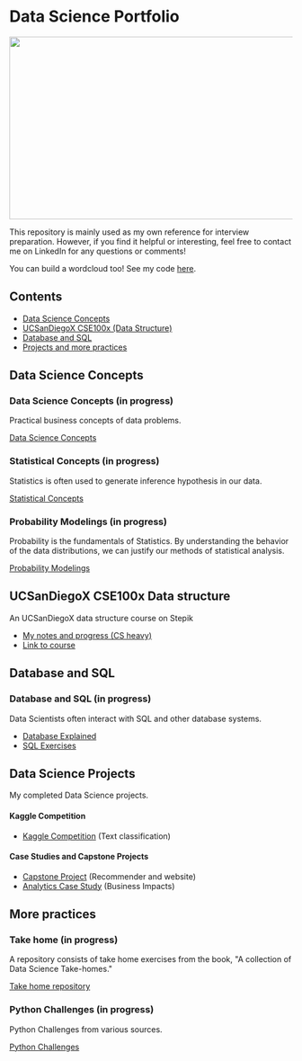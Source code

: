 # Data Science Portfolio

<p align="center">
  <img width="600" height="325" src="https://github.com/kammybdeng/data-science-portfolio/blob/master/img/word-cloud3.v2.png">
</p>


This repository is mainly used as my own reference for interview preparation. However, if you find it helpful or interesting, feel free to contact me on LinkedIn for any questions or comments!

You can build a wordcloud too! See my code [here](https://github.com/kammybdeng/data-science-portfolio/blob/master/extra/wordcloud.py).

## Contents
- [Data Science Concepts](#Data-Science-Concepts)
- [UCSanDiegoX CSE100x (Data Structure)](#UCSanDiegoX-CSE100x-Data-Structure)
- [Database and SQL](#Database-and-SQL)
- [Projects and more practices](#Data-Science-Projects)



## Data Science Concepts

### Data Science Concepts (in progress)
Practical business concepts of data problems.

[Data Science Concepts](https://github.com/kammybdeng/data-science-notes/blob/master/general_notes/Data_Science_notes.ipynb)

### Statistical Concepts (in progress)
Statistics is often used to generate inference hypothesis in our data.

[Statistical Concepts](https://github.com/kammybdeng/dsi-interview-prep/blob/master/Stats%20Concepts.ipynb)

### Probability Modelings (in progress)
Probability is the fundamentals of Statistics. By understanding the behavior of the data distributions, we can justify our methods of statistical analysis.

[Probability Modelings](https://github.com/kammybdeng/dsi-interview-prep/blob/master/probability%20simulations.ipynb)


## UCSanDiegoX CSE100x Data structure
An UCSanDiegoX data structure course on Stepik
- [My notes and progress (CS heavy) ](https://github.com/kammybdeng/data-science-portfolio/blob/master/data-structure.md)
- [Link to course](https://stepik.org/course/579/)


## Database and SQL

### Database and SQL (in progress)
Data Scientists often interact with SQL and other database systems.

- [Database Explained](https://github.com/kammybdeng/data-science-notes/blob/master/database-explained.ipynb)
- [SQL Exercises](https://github.com/kammybdeng/data-science-notes/blob/master/sql_exercises.ipynb)



## Data Science Projects

My completed Data Science projects.

#### Kaggle Competition
- [Kaggle Competition](https://github.com/kammybdeng/quora-insincere-question) (Text classification)

#### Case Studies and Capstone Projects
- [Capstone Project](https://github.com/kammybdeng/travel-time-rec) (Recommender and website)
- [Analytics Case Study](https://github.com/kammybdeng/churn-analysis-case-study) (Business Impacts)


## More practices

### Take home (in progress)
A repository consists of take home exercises from the book, "A collection of Data Science Take-homes."

[Take home repository](https://github.com/kammybdeng/take-home-practices)

### Python Challenges (in progress)

Python Challenges from various sources.

[Python Challenges](https://github.com/kammybdeng/dsi-interview-prep/blob/master/python%20challenge/Python%20challenges.ipynb)
